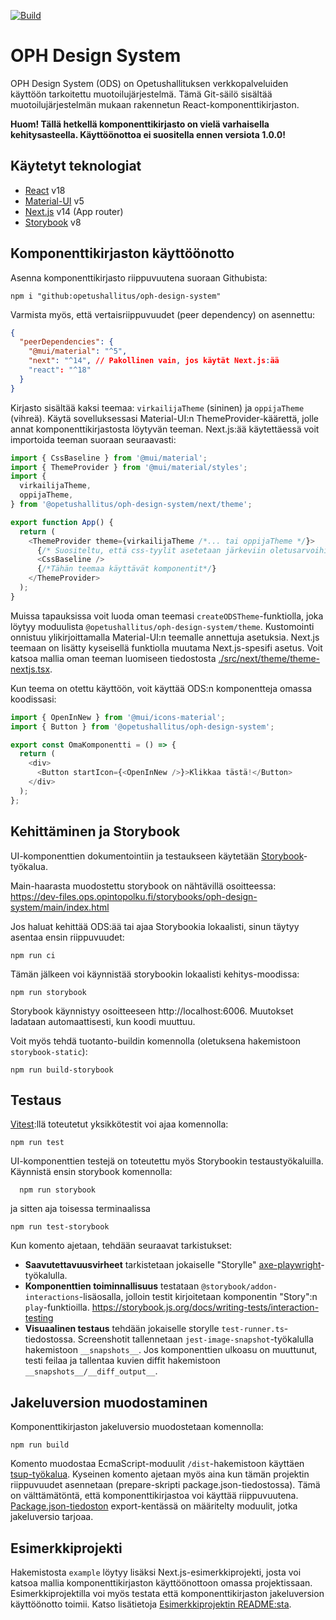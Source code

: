 [![Build](https://github.com/Opetushallitus/oph-design-system/actions/workflows/build.yml/badge.svg)](https://github.com/Opetushallitus/oph-design-system/actions/workflows/build.yml)

# OPH Design System

OPH Design System (ODS) on Opetushallituksen verkkopalveluiden käyttöön tarkoitettu muotoilujärjestelmä. 
Tämä Git-säilö sisältää muotoilujärjestelmän mukaan rakennetun React-komponenttikirjaston.

**Huom! Tällä hetkellä komponenttikirjasto on vielä varhaisella kehitysasteella. Käyttöönottoa ei suositella ennen versiota 1.0.0!**

## Käytetyt teknologiat

- [React](https://react.dev/) v18
- [Material-UI](https://mui.com/material-ui/getting-started/) v5
- [Next.js](https://nextjs.org/) v14 (App router)
- [Storybook](https://storybook.js.org/) v8

## Komponenttikirjaston käyttöönotto

Asenna komponenttikirjasto riippuvuutena suoraan Githubista:
```
npm i "github:opetushallitus/oph-design-system"
```

Varmista myös, että vertaisriippuvuudet (peer dependency) on asennettu:
```json
{
  "peerDependencies": {
    "@mui/material": "^5",
    "next": "^14", // Pakollinen vain, jos käytät Next.js:ää
    "react": "^18"
  }
}
```

Kirjasto sisältää kaksi teemaa: `virkailijaTheme` (sininen) ja `oppijaTheme` (vihreä).
Käytä sovelluksessasi Material-UI:n ThemeProvider-käärettä, jolle annat komponenttikirjastosta löytyvän teeman.
Next.js:ää käytettäessä voit importoida teeman suoraan seuraavasti:

```js
import { CssBaseline } from '@mui/material';
import { ThemeProvider } from '@mui/material/styles';
import {
  virkailijaTheme,
  oppijaTheme,
} from '@opetushallitus/oph-design-system/next/theme';

export function App() {
  return (
    <ThemeProvider theme={virkailijaTheme /*... tai oppijaTheme */}>
      {/* Suositeltu, että css-tyylit asetetaan järkeviin oletusarvoihin teeman mukaisesti */}
      <CssBaseline />
      {/*Tähän teemaa käyttävät komponentit*/}
    </ThemeProvider>
  );
}
```

Muissa tapauksissa voit luoda oman teemasi `createODSTheme`-funktiolla, joka löytyy moduulista `@opetushallitus/oph-design-system/theme`.
Kustomointi onnistuu ylikirjoittamalla Material-UI:n teemalle annettuja asetuksia. Next.js teemaan on lisätty kyseisellä funktiolla muutama Next.js-spesifi asetus.
Voit katsoa mallia oman teeman luomiseen tiedostosta [./src/next/theme/theme-nextjs.tsx](./src/next/theme/theme-nextjs.tsx).

Kun teema on otettu käyttöön, voit käyttää ODS:n komponentteja omassa koodissasi:

```js
import { OpenInNew } from '@mui/icons-material';
import { Button } from '@opetushallitus/oph-design-system';

export const OmaKomponentti = () => {
  return (
    <div>
      <Button startIcon={<OpenInNew />}>Klikkaa tästä!</Button>
    </div>
  );
};
```

## Kehittäminen ja Storybook

UI-komponenttien dokumentointiin ja testaukseen käytetään [Storybook](https://storybook.js.org/)-työkalua.

Main-haarasta muodostettu storybook on nähtävillä osoitteessa:
https://dev-files.ops.opintopolku.fi/storybooks/oph-design-system/main/index.html

Jos haluat kehittää ODS:ää tai ajaa Storybookia lokaalisti, sinun täytyy asentaa ensin riippuvuudet:

```
npm run ci
```

Tämän jälkeen voi käynnistää storybookin lokaalisti kehitys-moodissa:

```
npm run storybook
```

Storybook käynnistyy osoitteeseen http://localhost:6006. Muutokset ladataan automaattisesti, kun koodi muuttuu.

Voit myös tehdä tuotanto-buildin komennolla (oletuksena hakemistoon `storybook-static`):

```
npm run build-storybook
```

## Testaus

[Vitest](https://vitest.dev):llä toteutetut yksikkötestit voi ajaa komennolla:

```
npm run test
```

UI-komponenttien testejä on toteutettu myös Storybookin testaustyökaluilla.
Käynnistä ensin storybook komennolla:

```
  npm run storybook
```

ja sitten aja toisessa terminaalissa

```
npm run test-storybook
```

Kun komento ajetaan, tehdään seuraavat tarkistukset:

- **Saavutettavuusvirheet** tarkistetaan jokaiselle "Storylle" [axe-playwright](https://github.com/abhinaba-ghosh/axe-playwright)-työkalulla.
- **Komponenttien toiminnallisuus** testataan `@storybook/addon-interactions`-lisäosalla, jolloin testit kirjoitetaan komponentin "Story":n `play`-funktioilla. https://storybook.js.org/docs/writing-tests/interaction-testing
- **Visuaalinen testaus** tehdään jokaiselle storylle `test-runner.ts`-tiedostossa. Screenshotit tallennetaan `jest-image-snapshot`-työkalulla hakemistoon `__snapshots__`. Jos komponenttien ulkoasu on muuttunut, testi feilaa ja tallentaa kuvien diffit hakemistoon `__snapshots__/__diff_output__`.



## Jakeluversion muodostaminen
Komponenttikirjaston jakeluversio muodostetaan komennolla:
```
npm run build
```

Komento muodostaa EcmaScript-moduulit `/dist`-hakemistoon käyttäen [tsup-työkalua](https://tsup.egoist.dev/). Kyseinen komento ajetaan myös aina kun tämän projektin riippuvuudet asennetaan (prepare-skripti package.json-tiedostossa). Tämä on välttämätöntä, että komponenttikirjastoa voi käyttää riippuvuutena. [Package.json-tiedoston](./package.json) export-kentässä on määritelty moduulit, jotka jakeluversio tarjoaa. 

## Esimerkkiprojekti

Hakemistosta `example` löytyy lisäksi Next.js-esimerkkiprojekti, josta voi katsoa mallia komponenttikirjaston käyttöönottoon omassa projektissaan. Esimerkkiprojektilla voi myös testata että komponenttikirjaston jakeluversion käyttöönotto toimii.
Katso lisätietoja [Esimerkkiprojektin README:sta](./example/README.md).
